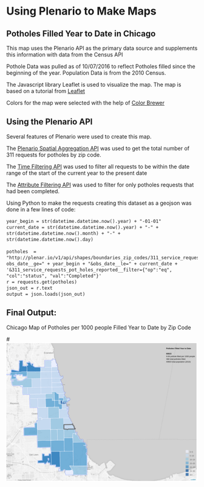 #  Using Plenario to Make Maps

## Potholes Filled Year to Date in Chicago
This map uses the Plenario API as the primary data source and supplements this information with data from the Census API

Pothole Data was pulled as of 10/07/2016 to reflect Potholes filled since the beginning of the year. Population Data is from the 2010 Census.

The Javascript library Leaflet is used to visualize the map. The map is based on a tutorial from [Leaflet](http://leafletjs.com/examples/choropleth/)

Colors for the map were selected with the help of [Color Brewer](http://colorbrewer2.org/#type=sequential&scheme=Blues&n=6)

## Using the Plenario API

Several features of Plenario were used to create this map.

The [Plenario Spatial Aggregation API](http://docs.plenar.io/#get-v1-api-shapes-lt-polygon_dataset_name-gt-lt-point_dataset_name-gt) was used to get the total number of 311 requests for potholes by zip code.

The [Time Filtering API](http://docs.plenar.io/#time-filtering) was used to filter all requests to be within the date range of the start of the current year to the present date

The [Attribute Filtering API](http://docs.plenar.io/#attribute-filtering) was used to filter for only potholes requests that had been completed.

Using Python to make the requests  creating this dataset as a geojson was done in a few lines of code:

    year_begin = str(datetime.datetime.now().year) + "-01-01"
    current_date = str(datetime.datetime.now().year) + "-" + str(datetime.datetime.now().month) + "-" + str(datetime.datetime.now().day)

    potholes  = "http://plenar.io/v1/api/shapes/boundaries_zip_codes/311_service_requests_pot_holes_reported?obs_date__ge=" + year_begin + "&obs_date__le=" + current_date + '&311_service_requests_pot_holes_reported__filter={"op":"eq", "col":"status", "val":"Completed"}'
    r = requests.get(potholes)
    json_out = r.text
    output = json.loads(json_out)


## Final Output:
Chicago Map of Potholes per 1000 people Filled Year to Date by Zip Code

#![Map of Potholes Filled](pothole_static.png)
